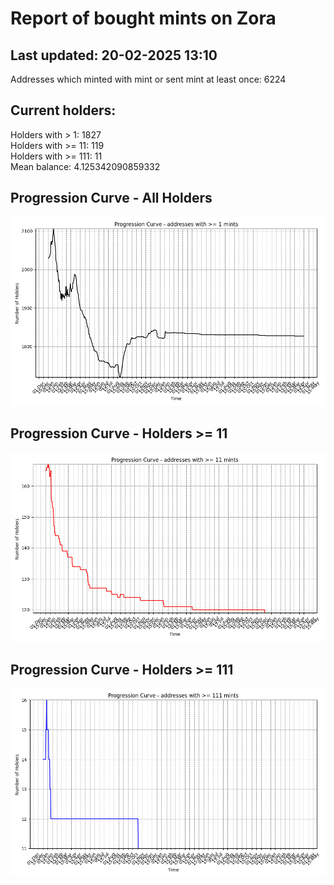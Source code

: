 # Report of bought mints on Zora
## Last updated: 20-02-2025 13:10
Addresses which minted with mint or sent mint at least once: 6224

## Current holders:
Holders with > 1: 1827  
Holders with >= 11: 119  
Holders with >= 111: 11  
Mean balance: 4.125342090859332  

## Progression Curve - All Holders
![addresses with >= 1 mint](progression_curve_all.png)
## Progression Curve - Holders >= 11
![addresses with >= 11 mints](progression_curve_gt_11.png)
## Progression Curve - Holders >= 111
![addresses with >= 111 mints](progression_curve_gt_111.png)
